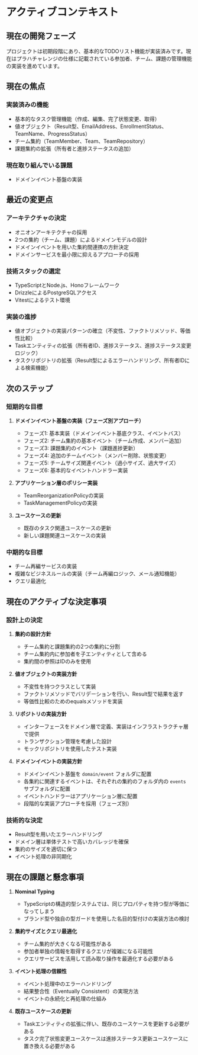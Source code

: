 # アクティブコンテキスト

## 現在の開発フェーズ

プロジェクトは初期段階にあり、基本的なTODOリスト機能が実装済みです。現在はプラハチャレンジの仕様に記載されている参加者、チーム、課題の管理機能の実装を進めています。

## 現在の焦点

### 実装済みの機能
- 基本的なタスク管理機能（作成、編集、完了状態変更、取得）
- 値オブジェクト（Result型、EmailAddress、EnrollmentStatus、TeamName、ProgressStatus）
- チーム集約（TeamMember、Team、TeamRepository）
- 課題集約の拡張（所有者と進捗ステータスの追加）

### 現在取り組んでいる課題
- ドメインイベント基盤の実装

## 最近の変更点

### アーキテクチャの決定
- オニオンアーキテクチャの採用
- 2つの集約（チーム、課題）によるドメインモデルの設計
- ドメインイベントを用いた集約間連携の方針決定
- ドメインサービスを最小限に抑えるアプローチの採用

### 技術スタックの選定
- TypeScriptとNode.js、Honoフレームワーク
- DrizzleによるPostgreSQLアクセス
- Vitestによるテスト環境

### 実装の進捗
- 値オブジェクトの実装パターンの確立（不変性、ファクトリメソッド、等価性比較）
- Taskエンティティの拡張（所有者ID、進捗ステータス、進捗ステータス変更ロジック）
- タスクリポジトリの拡張（Result型によるエラーハンドリング、所有者IDによる検索機能）

## 次のステップ

### 短期的な目標
1. **ドメインイベント基盤の実装（フェーズ別アプローチ）**
   - フェーズ1: 基本実装（ドメインイベント基底クラス、イベントバス）
   - フェーズ2: チーム集約の基本イベント（チーム作成、メンバー追加）
   - フェーズ3: 課題集約のイベント（課題進捗更新）
   - フェーズ4: 追加のチームイベント（メンバー削除、状態変更）
   - フェーズ5: チームサイズ関連イベント（過小サイズ、過大サイズ）
   - フェーズ6: 基本的なイベントハンドラー実装

2. **アプリケーション層のポリシー実装**
   - TeamReorganizationPolicyの実装
   - TaskManagementPolicyの実装

3. **ユースケースの更新**
   - 既存のタスク関連ユースケースの更新
   - 新しい課題関連ユースケースの実装

### 中期的な目標
- チーム再編サービスの実装
- 複雑なビジネスルールの実装（チーム再編ロジック、メール通知機能）
- クエリ最適化

## 現在のアクティブな決定事項

### 設計上の決定
1. **集約の設計方針**
   - チーム集約と課題集約の2つの集約に分割
   - チーム集約内に参加者を子エンティティとして含める
   - 集約間の参照はIDのみを使用

2. **値オブジェクトの実装方針**
   - 不変性を持つクラスとして実装
   - ファクトリメソッドでバリデーションを行い、Result型で結果を返す
   - 等価性比較のためのequalsメソッドを実装

3. **リポジトリの実装方針**
   - インターフェースをドメイン層で定義、実装はインフラストラクチャ層で提供
   - トランザクション管理を考慮した設計
   - モックリポジトリを使用したテスト実装

4. **ドメインイベントの実装方針**
   - ドメインイベント基盤を `domain/event` フォルダに配置
   - 各集約に関連するイベントは、それぞれの集約のフォルダ内の `events` サブフォルダに配置
   - イベントハンドラーはアプリケーション層に配置
   - 段階的な実装アプローチを採用（フェーズ別）

### 技術的な決定
- Result型を用いたエラーハンドリング
- ドメイン層は単体テストで高いカバレッジを確保
- 集約のサイズを適切に保つ
- イベント処理の非同期化

## 現在の課題と懸念事項

1. **Nominal Typing**
   - TypeScriptの構造的型システムでは、同じプロパティを持つ型が等価になってしまう
   - ブランド型や独自の型ガードを使用した名目的型付けの実装方法の検討

2. **集約サイズとクエリ最適化**
   - チーム集約が大きくなる可能性がある
   - 参加者単独の情報を取得するクエリが複雑になる可能性
   - クエリサービスを活用して読み取り操作を最適化する必要がある

3. **イベント処理の信頼性**
   - イベント処理中のエラーハンドリング
   - 結果整合性（Eventually Consistent）の実現方法
   - イベントの永続化と再処理の仕組み

4. **既存ユースケースの更新**
   - Taskエンティティの拡張に伴い、既存のユースケースを更新する必要がある
   - タスク完了状態変更ユースケースは進捗ステータス更新ユースケースに置き換える必要がある
